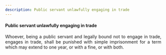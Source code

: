```yaml
---
description: Public servant unlawfully engaging in trade
---
```


#### Public servant unlawfully engaging in trade
<div style="text-align: justify">

Whoever, being a public servant and legally bound not to engage in trade, engages in trade, shall be punished with simple imprisonment for a term which may extend to one year, or with a fine, or with both.

</div>
